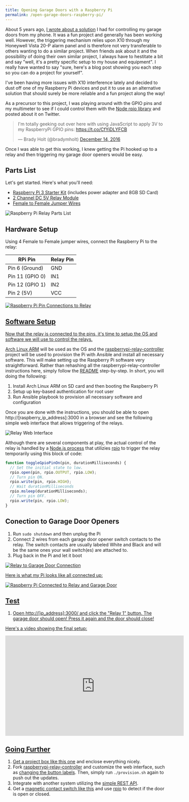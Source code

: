 ```yaml
---
title: Opening Garage Doors with a Raspberry Pi
permalink: /open-garage-doors-raspberry-pi/
---
```


About 5 years ago, [I wrote about a solution](/iphone-control-house-alarm-and-garage-doors/) I had for controlling my garage doors from my phone. It was a fun project and generally has been working well. However, the triggering mechanism relies upon X10 through my Honeywell Vista 20-P alarm panel and is therefore not very transferable to others wanting to do a similar project. When friends ask about it and the possibility of doing their own similar project, I always have to hestitate a bit and say "well, it's a pretty specific setup to my house and equipment". I really have wanted to say "sure, here's a blog post showing you each step so you can do a project for yourself".

I've been having more issues with X10 interference lately and decided to dust off one of my Raspberry Pi devices and put it to use as an alternative solution that should surely be more reliable and a fun project along the way!

As a precursor to this project, I was playing around with the GPIO pins and my multimeter to see if I could control them with the [Node rpio library](https://github.com/jperkin/node-rpio) and posted about it on Twitter.

<blockquote class="twitter-tweet" data-lang="en"><p lang="en" dir="ltr">I&#39;m totally geeking out over here with using JavaScript to apply 3V to my RaspberryPi GPIO pins: <a href="https://t.co/CfYiDLYFCB">https://t.co/CfYiDLYFCB</a></p>&mdash; Brady Holt (@bradymholt) <a href="https://twitter.com/bradymholt/status/809021240329564160">December 14, 2016</a></blockquote>
<script async src="//platform.twitter.com/widgets.js" charset="utf-8"></script>

Once I was able to get this working, I knew getting the Pi hooked up to a relay and then triggering my garage door openers would be easy.

## Parts List

Let's get started. Here's what you'll need:

* [Raspberry Pi 3 Starter Kit](https://www.amazon.com/LoveRPi-Raspberry-Plug-Play-Starter/dp/B01IYBZEV6) (includes power adapter and 8GB SD Card)
* [2 Channel DC 5V Relay Module](https://www.amazon.com/gp/product/B00E0NTPP4)
* [Female to Female Jumper Wires](https://www.amazon.com/gp/product/B017NEGTXC)

![Raspberry Pi Relay Parts List](raspberry-pi-relay-parts.png)

## Hardware Setup

Using 4 Female to Female jumper wires, connect the Raspberry Pi to the relay:

| RPi Pin         | Relay Pin |
| --------------- | --------- |
| Pin 6 (Ground)  | GND       |
| Pin 11 (GPIO 0) | IN1       |
| Pin 12 (GPIO 1) | IN2       |
| Pin 2 (5V)      | VCC       |

<a href="raspberry-pi-3-pin-connections-relay.png" target="_blank"><img alt="Raspberry Pi Pin Connections to Relay" src="raspberry-pi-3-pin-connections-relay.png"/>

## Software Setup

Now that the relay is connected to the pins, it's time to setup the OS and software we will use to control the relays.

[Arch Linux ARM](https://archlinuxarm.org/) will be used as the OS and the [raspberrypi-relay-controller](https://github.com/bradymholt/raspberrypi-relay-controller) project will be used to provision the Pi with Ansible and install all necessary software. This will make setting up the Raspberry Pi software very straightforward. Rather than rehashing all the raspberrypi-relay-controller instructions here, simply follow the [README](https://github.com/bradymholt/raspberrypi-relay-controller/blob/master/README.md) step-by-step. In short, you will doing the following:

1. Install Arch Linux ARM on SD card and then booting the Raspberry Pi
2. Setup up key-based authentication for root user
3. Run Ansible playbook to provision all necessary software and configuration

Once you are done with the instructions, you should be able to open http://[raspberry_ip_address]:3000 in a browser and see the following simple web interface that allows triggering of the relays.

![Relay Web Interface](relay-controller-web-interface.png)

Although there are several components at play, the actual control of the relay is handled by a [Node.js process](https://github.com/bradymholt/raspberrypi-relay-controller/blob/master/roles/relay-rest-api/templates/server.js.j2) that utilizies [rpio](https://github.com/jperkin/node-rpio) to trigger the relay temporarily using this block of code:

```js
function toggleGpioPinOn(pin, durationMilliseconds) {
  // Set the initial state to low.
  rpio.open(pin, rpio.OUTPUT, rpio.LOW);
  // Turn pin ON.
  rpio.write(pin, rpio.HIGH);
  // Wait durationMilliseconds
  rpio.msleep(durationMilliseconds);
  // Turn pin OFF.
  rpio.write(pin, rpio.LOW);
}
```

## Conection to Garage Door Openers

1. Run `sudo shutdown` and then unplug the Pi
2. Connect 2 wires from each garage door opener switch contacts to the relay. The switch contacts are usually labeled White and Black and will be the same ones your wall switch(es) are attached to.
3. Plug back in the Pi and let it boot

<a href="relay_to_garage_door_connection.png" target="_blank"><img alt="Relay to Garage Door Connection" src="relay_to_garage_door_connection.png"/>

Here is what my Pi looks like all connected up:

![Raspberry Pi Connected to Relay and Garage Door](raspberry-pi-relay.jpg)

## Test

1. Open http://[ip_address]:3000/ and click the "Relay 1" button. The garage door should open! Press it again and the door should close!

Here's a video showing the final setup:

<iframe width="560" height="315" src="https://www.youtube.com/embed/yMMDJPVJ0d4" frameborder="0" allowfullscreen></iframe>

## Going Further

1. Get a [project box like this one](https://www.amazon.com/dp/B0002BBQUU) and enclose everything nicely.
2. Fork [raspberrypi-relay-controller](https://github.com/bradymholt/raspberrypi-relay-controller) and customize the web interface, such as [changing the button labels](https://github.com/bradymholt/raspberrypi-relay-controller/blob/master/roles/relay-rest-api/templates/index.html#L41-L42). Then, simply run `./provision.sh` again to push out the updates.
3. Integrate with another system utilizing the [simple REST API](https://github.com/bradymholt/raspberrypi-relay-controller/blob/master/roles/relay-rest-api/templates/server.js.j2#L39-L40).
4. Get a [magnetic contact switch like this](https://www.amazon.com/Honeywell-951WG-WH-Recessed-Magnetic-Contact/dp/B001UKY1A4) and use [rpio](https://github.com/jperkin/node-rpio) to detect if the door is open or closed.
